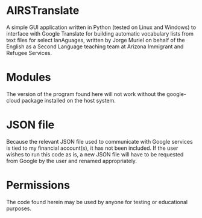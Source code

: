 # AIRSTranslate
A simple GUI application written in Python (tested on Linux and Windows) to interface with Google Translate for building automatic vocabulary lists from text files for select lanAguages, written by Jorge Muriel on behalf of the English as a Second Language teaching team at Arizona Immigrant and Refugee Services.

# Modules
The version of the program found here will not work without the google-cloud package installed on the host system.

# JSON file
Because the relevant JSON file used to communicate with Google services is tied to my financial account(s), it has not been included. If the user wishes to run this code as is, a new JSON file will have to be requested from Google by the user and renamed appropriately.

# Permissions
The code found herein may be used by anyone for testing or educational purposes.

